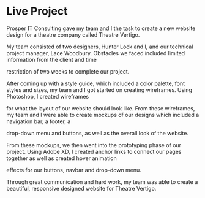 # Live Project

Prosper IT Consulting gave my team and I the task to create a new website design for a theatre company called Theatre Vertigo. 

My team consisted of two designers, Hunter Lock and  I, and our technical project manager, Lace Woodbury. Obstacles we faced included limited information from the client and time 

restriction of two weeks to complete our project. 

After coming up with a style guide, which included a color palette, font styles and sizes, my team and I got started on creating wireframes. Using Photoshop, I created wireframes 

for what the layout of our website should look like. From these wireframes, my team and I were able to create mockups of our designs which included a navigation bar, a footer, a 

drop-down menu and buttons, as well as the overall look of the website. 

From these mockups, we then went into the prototyping phase of our project. Using Adobe XD, I created anchor links to connect our pages together as well as created hover animation 

effects for our buttons, navbar and drop-down menu. 

Through great communication and hard work, my team was able to create a beautiful, responsive designed website for Theatre Vertigo. 
